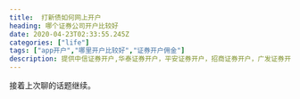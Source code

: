 ```yaml
---
title:  打新债如何网上开户
heading: 哪个证券公司开户比较好
date: 2020-04-23T02:33:55.245Z
categories: ["life"]
tags: ["app开户","哪里开户比较好","证券开户佣金"]
description: 提供中信证券开户,华泰证券开户，平安证券开户，招商证券开户，广发证券开户等的开户教程
---
```


接着上次聊的话题继续。

